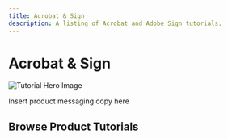 ```yaml
---
title: Acrobat & Sign
description: A listing of Acrobat and Adobe Sign tutorials.
---
```


# Acrobat & Sign

![Tutorial Hero Image](assets/hero_placeholder.png)

Insert product messaging copy here

## Browse Product Tutorials
